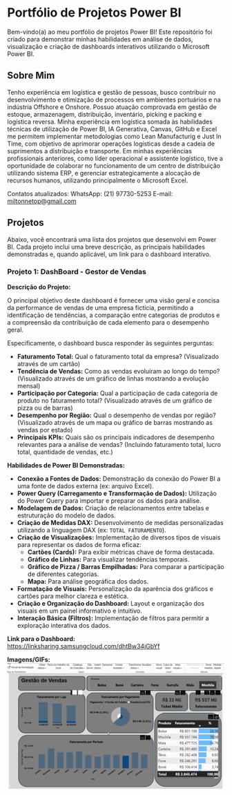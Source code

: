 # Portfólio de Projetos Power BI

Bem-vindo(a) ao meu portfólio de projetos Power BI! Este repositório foi criado para demonstrar minhas habilidades em análise de dados, visualização e criação de dashboards interativos utilizando o Microsoft Power BI.

## Sobre Mim

Tenho experiência em logística e gestão de pessoas, busco contribuir no desenvolvimento e otimização de processos em ambientes portuários e na indústria Offshore e Onshore. Possuo atuação comprovada em gestão de estoque, armazenagem, distribuição, inventário, picking e packing e logística reversa. Minha experiência em logística somada às habilidades técnicas de utilização de Power BI, IA Generativa, Canvas, GitHub e Excel me permitem implementar metodologias como Lean Manufacturig e Just In Time, com objetivo de aprimorar operações logísticas desde a cadeia de suprimentos a distribuição e transporte.
Em minhas experiências profissionais anteriores, como líder operacional e assistente logístico, tive a oportunidade de colaborar no funcionamento de um centro de distribuição utilizando sistema ERP, e gerenciar estrategicamente a alocação de recursos humanos, utilizando principalmente o Microsoft Excel.

Contatos atualizados: 
WhatsApp: (21) 97730-5253
E-mail: miltonnetop@gmail.com

## Projetos

Abaixo, você encontrará uma lista dos projetos que desenvolvi em Power BI. Cada projeto inclui uma breve descrição, as principais habilidades demonstradas e, quando aplicável, um link para o dashboard interativo.

### Projeto 1: DashBoard - Gestor de Vendas

**Descrição do Projeto:**

O principal objetivo deste dashboard é fornecer uma visão geral e concisa da performance de vendas de uma empresa fictícia, permitindo a identificação de tendências, a comparação entre categorias de produtos e a compreensão da contribuição de cada elemento para o desempenho geral.

Especificamente, o dashboard busca responder às seguintes perguntas:

* **Faturamento Total:** Qual o faturamento total da empresa? (Visualizado através de um cartão)
* **Tendência de Vendas:** Como as vendas evoluíram ao longo do tempo? (Visualizado através de um gráfico de linhas mostrando a evolução mensal)
* **Participação por Categoria:** Qual a participação de cada categoria de produto no faturamento total? (Visualizado através de um gráfico de pizza ou de barras)
* **Desempenho por Região:** Qual o desempenho de vendas por região? (Visualizado através de um mapa ou gráfico de barras mostrando as vendas por estado)
* **Principais KPIs:** Quais são os principais indicadores de desempenho relevantes para a análise de vendas? (Incluindo faturamento total, lucro total, quantidade de vendas, etc.)

**Habilidades de Power BI Demonstradas:**

* **Conexão a Fontes de Dados:** Demonstração da conexão do Power BI a uma fonte de dados externa (ex: arquivo Excel).
* **Power Query (Carregamento e Transformação de Dados):** Utilização do Power Query para importar e preparar os dados para análise.
* **Modelagem de Dados:** Criação de relacionamentos entre tabelas e estruturação do modelo de dados.
* **Criação de Medidas DAX:** Desenvolvimento de medidas personalizadas utilizando a linguagem DAX (ex: `TOTAL FATURAMENTO`).
* **Criação de Visualizações:** Implementação de diversos tipos de visuais para representar os dados de forma eficaz:
    * **Cartões (Cards):** Para exibir métricas chave de forma destacada.
    * **Gráfico de Linhas:** Para visualizar tendências temporais.
    * **Gráfico de Pizza / Barras Empilhadas:** Para comparar a participação de diferentes categorias.
    * **Mapa:** Para análise geográfica dos dados.
* **Formatação de Visuais:** Personalização da aparência dos gráficos e cartões para melhor clareza e estética.
* **Criação e Organização do Dashboard:** Layout e organização dos visuais em um painel informativo e intuitivo.
* **Interação Básica (Filtros):** Implementação de filtros para permitir a exploração interativa dos dados.

**Link para o Dashboard:** https://linksharing.samsungcloud.com/dhtBw34jGbYf

**Imagens/GIFs:** ![Demonstração do dashboard Power BI](Piloto.gif)

